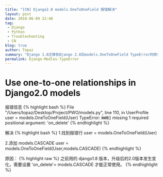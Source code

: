 ```yaml
---
title: "[CN] Django2.0 models.OneToOneField 报错解决"
layout: post
date: 2018-06-09 22:48
tag:
 - Django
 - Python
 - Troubleshooting
 - CN
blog: true
author: Topaz
summary: "Django 1.8迁移到Django 2.0后models.OneToOneField TypeError的排查步骤"
permalink: Django-Modles-TypeError
---
```

<h1 class="title"> Use one-to-one relationships in Django2.0 models </h1>

报错信息
{% highlight bash %}
 File "/Users/topaz/Desktop/Project/PWO/models.py", line 110, in UserProfile
 user = models.OneToOneField(User)
 TypeError: __init__() missing 1 required positional argument: 'on_delete'
{% endhighlight %}

解决
{% highlight bash %}
 1.找到报错行
 user = models.OneToOneField(User)

 2.添加 models.CASCADE
 user = models.OneToOneField(User,models.CASCADE)
{% endhighlight %}

原因：
{% highlight raw %}
 之前用的 django1.8 版本，升级后的2.0版本发生变化，需要设置 'on_delete'= models.CASCADE 才能正常使用。
{% endhighlight %}
